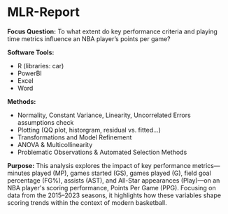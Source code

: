 # MLR-Report
**Focus Question:** To what extent do key performance criteria and playing time metrics influence an NBA player’s points per game?

**Software Tools:** 
- R (libraries: car)
- PowerBI
- Excel
- Word

**Methods:**
- Normality, Constant Variance, Linearity, Uncorrelated Errors assumptions check
- Plotting (QQ plot, historgram, residual vs. fitted...)
- Transformations and Model Refinement
- ANOVA & Multicollinearity
- Problematic Observations & Automated Selection Methods

**Purpose:**
This analysis explores the impact of key performance metrics—minutes played (MP), games started (GS), games played (G), field goal percentage (FG%), assists (AST), and All-Star appearances (Play)—on an NBA player's scoring performance, Points Per Game (PPG). Focusing on data from the 2015–2023 seasons, it highlights how these variables shape scoring trends within the context of modern basketball.

